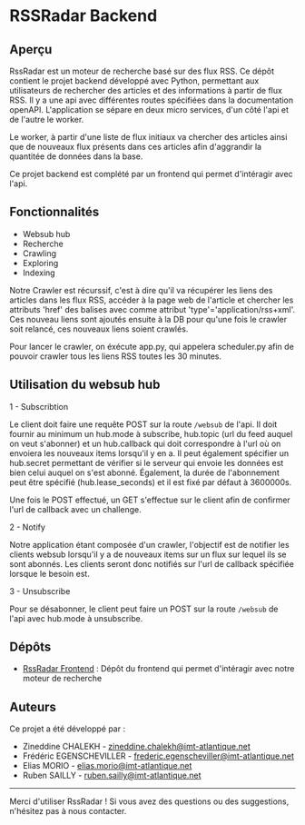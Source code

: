 # RSSRadar Backend

## Aperçu

RssRadar est un moteur de recherche basé sur des flux RSS. Ce dépôt contient le projet backend développé avec Python, permettant aux utilisateurs de rechercher des articles et des informations à partir de flux RSS. Il y a une api avec différentes routes spécifiées dans la documentation openAPI. L'application se sépare en deux micro services, d'un côté l'api et de l'autre le worker.

Le worker, à partir d'une liste de flux initiaux va chercher des articles ainsi que de nouveaux flux présents dans ces articles afin d'aggrandir la quantitée de données dans la base.

Ce projet backend est complété par un frontend qui permet d'intéragir avec l'api.

## Fonctionnalités

- Websub hub
- Recherche
- Crawling
- Exploring
- Indexing

Notre Crawler est récurssif, c'est à dire qu'il va récupérer les liens des articles dans les flux RSS, accéder à la page web de l'article et chercher les attributs 'href' des balises <link> avec comme attribut 'type'='application/rss+xml'. Ces nouveau liens sont ajoutés ensuite à la DB pour qu'une fois le crawler soit relancé, ces nouveaux liens soient crawlés.

Pour lancer le crawler, on éxécute app.py, qui appelera scheduler.py afin de pouvoir crawler tous les liens RSS toutes les 30 minutes.

## Utilisation du websub hub

1 - Subscribtion

Le client doit faire une requête POST sur la route `/websub` de l'api. Il doit fournir au minimum un hub.mode à subscribe, hub.topic (url du feed auquel on veut s'abonner) et un hub.callback qui doit correspondre à l'url où on envoiera les nouveaux items lorsqu'il y en a. Il peut également spécifier un hub.secret permettant de vérifier si le serveur qui envoie les données est bien celui auquel on s'est abonné. Également, la durée de l'abonnement peut être spécifié (hub.lease_seconds) et il est fixé par défaut à 3600000s.

Une fois le POST effectué, un GET s'effectue sur le client afin de confirmer l'url de callback avec un challenge.

2 - Notify

Notre application étant composée d'un crawler, l'objectif est de notifier les clients websub lorsqu'il y a de nouveaux items sur un flux sur lequel ils se sont abonnés. Les clients seront donc notifiés sur l'url de callback spécifiée lorsque le besoin est.

3 - Unsubscribe

Pour se désabonner, le client peut faire un POST sur la route `/websub` de l'api avec hub.mode à unsubscribe.

## Dépôts

- [RssRadar Frontend](https://github.com/Projet-agile-FILA1-G3/frontend) : Dépôt du frontend qui permet d'intéragir avec notre moteur de recherche

## Auteurs

Ce projet a été développé par :

- Zineddine CHALEKH - zineddine.chalekh@imt-atlantique.net
- Frédéric EGENSCHEVILLER - frederic.egenscheviller@imt-atlantique.net
- Elias MORIO - elias.morio@imt-atlantique.net
- Ruben SAILLY - ruben.sailly@imt-atlantique.net

---

Merci d'utiliser RssRadar ! Si vous avez des questions ou des suggestions, n'hésitez pas à nous contacter.
